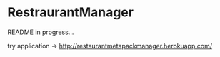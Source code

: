 # RestraurantManager
README in progress...

try application -> http://restaurantmetapackmanager.herokuapp.com/
